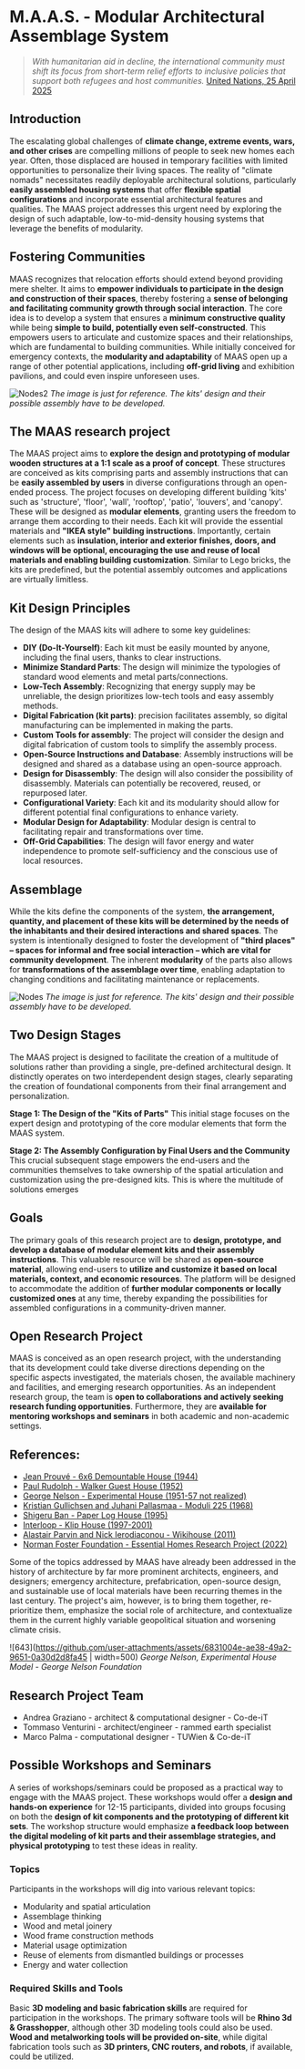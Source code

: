 # M.A.A.S. - Modular Architectural Assemblage System

> *With humanitarian aid in decline, the international community must shift its focus from short-term relief efforts to inclusive policies that support both refugees and host communities.* [United Nations, 25 April 2025](https://news.un.org/en/story/2025/04/1162631)

## Introduction
The escalating global challenges of **climate change, extreme events, wars, and other crises** are compelling millions of people to seek new homes each year. Often, those displaced are housed in temporary facilities with limited opportunities to personalize their living spaces. The reality of "climate nomads" necessitates readily deployable architectural solutions, particularly **easily assembled housing systems** that offer **flexible spatial configurations** and incorporate essential architectural features and qualities. The MAAS project addresses this urgent need by exploring the design of such adaptable, low-to-mid-density housing systems that leverage the benefits of modularity.

## Fostering Communities
MAAS recognizes that relocation efforts should extend beyond providing mere shelter. It aims to **empower individuals to participate in the design and construction of their spaces**, thereby fostering a **sense of belonging and facilitating community growth through social interaction**. The core idea is to develop a system that ensures a **minimum constructive quality** while being **simple to build, potentially even self-constructed**. This empowers users to articulate and customize spaces and their relationships, which are fundamental to building communities. While initially conceived for emergency contexts, the **modularity and adaptability** of MAAS open up a range of other potential applications, including **off-grid living** and exhibition pavilions, and could even inspire unforeseen uses.

![Nodes2](https://github.com/user-attachments/assets/fc920801-baf3-4462-84d3-78d1b7bdab1e)
*The image is just for reference. The kits' design and their possible assembly have to be developed.*

## The MAAS research project
The MAAS project aims to **explore the design and prototyping of modular wooden structures at a 1:1 scale as a proof of concept**. These structures are conceived as kits comprising parts and assembly instructions that can be **easily assembled by users** in diverse configurations through an open-ended process. The project focuses on developing different building 'kits' such as 'structure', 'floor', 'wall', 'rooftop', 'patio', 'louvers', and 'canopy'. These will be designed as **modular elements**, granting users the freedom to arrange them according to their needs. Each kit will provide the essential materials and **"IKEA style" building instructions**. Importantly, certain elements such as **insulation, interior and exterior finishes, doors, and windows will be optional, encouraging the use and reuse of local materials and enabling building customization**. Similar to Lego bricks, the kits are predefined, but the potential assembly outcomes and applications are virtually limitless.

## Kit Design Principles
The design of the MAAS kits will adhere to some key guidelines:
- **DIY (Do-It-Yourself)**: Each kit must be easily mounted by anyone, including the final users, thanks to clear instructions. 
- **Minimize Standard Parts**: The design will minimize the typologies of standard wood elements and metal parts/connections. 
- **Low-Tech Assembly**: Recognizing that energy supply may be unreliable, the design prioritizes low-tech tools and easy assembly methods. 
- **Digital Fabrication (kit parts)**: precision facilitates assembly, so digital manufacturing can be implemented in making the parts. 
- **Custom Tools for assembly**: The project will consider the design and digital fabrication of custom tools to simplify the assembly process. 
- **Open-Source Instructions and Database**: Assembly instructions will be designed and shared as a database using an open-source approach. 
- **Design for Disassembly**: The design will also consider the possibility of disassembly. Materials can potentially be recovered, reused, or repurposed later. 
- **Configurational Variety**: Each kit and its modularity should allow for different potential final configurations to enhance variety. 
- **Modular Design for Adaptability**: Modular design is central to facilitating repair and transformations over time. 
- **Off-Grid Capabilities**: The design will favor energy and water independence to promote self-sufficiency and the conscious use of local resources.

## Assemblage
While the kits define the components of the system, **the arrangement, quantity, and placement of these kits will be determined by the needs of the inhabitants and their desired interactions and shared spaces**. The system is intentionally designed to foster the development of **"third places" – spaces for informal and free social interaction – which are vital for community development**. The inherent **modularity** of the parts also allows for **transformations of the assemblage over time**, enabling adaptation to changing conditions and facilitating maintenance or replacements.

![Nodes](https://github.com/user-attachments/assets/67d9158f-b295-4b9c-ba7c-21c394036b39)
*The image is just for reference. The kits' design and their possible assembly have to be developed.*

## Two Design Stages
The MAAS project is designed to facilitate the creation of a multitude of solutions rather than providing a single, pre-defined architectural design.
It distinctly operates on two interdependent design stages, clearly separating the creation of foundational components from their final arrangement and personalization.

**Stage 1: The Design of the "Kits of Parts"**
This initial stage focuses on the expert design and prototyping of the core modular elements that form the MAAS system.

**Stage 2: The Assembly Configuration by Final Users and the Community**
This crucial subsequent stage empowers the end-users and the communities themselves to take ownership of the spatial articulation and customization using the pre-designed kits. This is where the multitude of solutions emerges

## Goals
The primary goals of this research project are to **design, prototype, and develop a database of modular element kits and their assembly instructions**. This valuable resource will be shared as **open-source material**, allowing end-users to **utilize and customize it based on local materials, context, and economic resources**. The platform will be designed to accommodate the addition of **further modular components or locally customized ones** at any time, thereby expanding the possibilities for assembled configurations in a community-driven manner.

## Open Research Project
MAAS is conceived as an open research project, with the understanding that its development could take diverse directions depending on the specific aspects investigated, the materials chosen, the available machinery and facilities, and emerging research opportunities. As an independent research group, the team is **open to collaborations and actively seeking research funding opportunities**. Furthermore, they are **available for mentoring workshops and seminars** in both academic and non-academic settings.

## References:
- [Jean Prouvé - 6x6 Demountable House (1944)](https://www.jeanprouve.com/en/fiche/1944-6)
- [Paul Rudolph - Walker Guest House (1952)](https://www.paulrudolph.institute/195202-walker-guest-house)
- [George Nelson - Experimental House (1951-57 not realized)](https://designpracticesandparadigms.wordpress.com/2013/03/06/800/)
- [Kristian Gullichsen and Juhani Pallasmaa - Moduli 225 (1968)](https://likemyplace.wordpress.com/2013/11/16/looking-back-modular-moduli225-prototype-by-kristian-gullichsen-and-juhani-pallasmaa-helsinki-finland/)
- [Shigeru Ban - Paper Log House (1995)](https://shigerubanarchitects.com/works/paper-tubes/paper-log-house-kobe/)
- [Interloop - Klip House (1997-2001)](https://bldgblog.com/2010/03/klip-house)
- [Alastair Parvin and Nick Ierodiaconou - Wikihouse (2011)](https://www.wikihouse.cc)
- [Norman Foster Foundation - Essential Homes Research Project (2022)](https://normanfosterfoundation.org/project/essential-homes-research-project/)

Some of the topics addressed by MAAS have already been addressed in the history of architecture by far more prominent architects, engineers, and designers; emergency architecture, prefabrication, open-source design, and sustainable use of local materials have been recurring themes in the last century. The project's aim, however, is to bring them together, re-prioritize them, emphasize the social role of architecture, and contextualize them in the current highly variable geopolitical situation and worsening climate crisis.

![643](https://github.com/user-attachments/assets/6831004e-ae38-49a2-9651-0a30d2d8fa45 | width=500)
*George Nelson, Experimental House Model - George Nelson Foundation*

## Research Project Team
- Andrea Graziano - architect & computational designer - Co-de-iT
- Tommaso Venturini - architect/engineer - rammed earth specialist
- Marco Palma - computational designer - TUWien & Co-de-iT

## Possible Workshops and Seminars
A series of workshops/seminars could be proposed as a practical way to engage with the MAAS project. These workshops would offer a **design and hands-on experience** for 12-15 participants, divided into groups focusing on both the **design of kit components and the prototyping of different kit sets**. The workshop structure would emphasize **a feedback loop between the digital modeling of kit parts and their assemblage strategies, and physical prototyping** to test these ideas in reality.

### Topics
Participants in the workshops will dig into various relevant topics:
- Modularity and spatial articulation
- Assemblage thinking
- Wood and metal joinery
- Wood frame construction methods
- Material usage optimization
- Reuse of elements from dismantled buildings or processes
- Energy and water collection

### Required Skills and Tools
Basic **3D modeling and basic fabrication skills** are required for participation in the workshops. The primary software tools will be **Rhino 3d & Grasshopper**, although other 3D modeling tools could also be used. **Wood and metalworking tools will be provided on-site**, while digital fabrication tools such as **3D printers, CNC routers, and robots**, if available, could be utilized.
 
